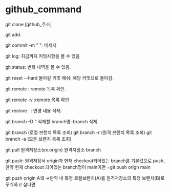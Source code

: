 # github_command

git clone [github_주소]

git add.

git commit -m " ": 메세지

git log: 지금까지 커밋사항을 볼 수 있음

git status: 변화 내역을 볼 수 있음. 

git reset --hard 돌아갈 커밋 해쉬: 해당 커밋으로 돌아감.

git remote : remote 목록 확인.

git remote -v :remote 목록 확인

git restore . : 변경 내용 삭제.

git branch -D " 삭제할 branch명: branch 삭제. 

git branch  (로컬 브랜치 목록 조회)
git branch -r  (원격 브랜치 목록 조회)
git branch -a  (모든 브랜치 목록 조회)


git pull 원격저장소(ex.origin) 원격저장소 branch



git push: 원격저장서 origin과 현재 checkout되어있는 branch를 기본값으로 push, 만약 현재 checkout 되어있는 branch명이 main이면
=git push orign main


git push origin A:B ->만약 내 특정 로컬브랜치(A)를 원격저장소의 특정 브랜치(B)로 푸쉬하고 싶다면
